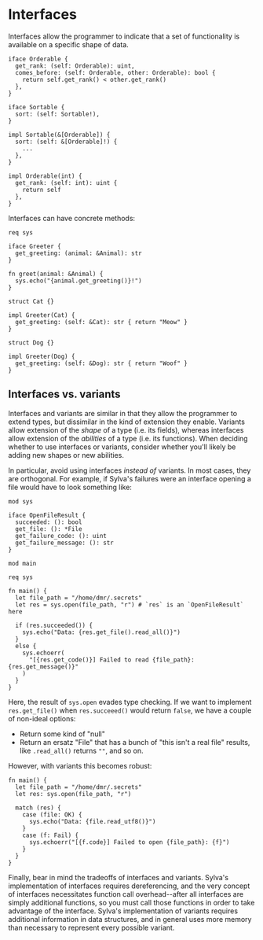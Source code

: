 # Interfaces

Interfaces allow the programmer to indicate that a set of functionality is
available on a specific shape of data.

```sylva
iface Orderable {
  get_rank: (self: Orderable): uint,
  comes_before: (self: Orderable, other: Orderable): bool {
    return self.get_rank() < other.get_rank()
  },
}

iface Sortable {
  sort: (self: Sortable!),
}

impl Sortable(&[Orderable]) {
  sort: (self: &[Orderable]!) {
    ...
  },
}

impl Orderable(int) {
  get_rank: (self: int): uint {
    return self
  },
}
```

Interfaces can have concrete methods:

```sylva
req sys

iface Greeter {
  get_greeting: (animal: &Animal): str
}

fn greet(animal: &Animal) {
  sys.echo("{animal.get_greeting()}!")
}

struct Cat {}

impl Greeter(Cat) {
  get_greeting: (self: &Cat): str { return "Meow" }
}

struct Dog {}

impl Greeter(Dog) {
  get_greeting: (self: &Dog): str { return "Woof" }
}
```

## Interfaces vs. variants

Interfaces and variants are similar in that they allow the programmer to extend
types, but dissimilar in the kind of extension they enable. Variants allow
extension of the _shape_ of a type (i.e. its fields), whereas interfaces allow
extension of the _abilities_ of a type (i.e. its functions). When deciding
whether to use interfaces or variants, consider whether you'll likely be adding
new shapes or new abilities.

In particular, avoid using interfaces _instead of_ variants. In most cases,
they are orthogonal. For example, if Sylva's failures were an interface opening
a file would have to look something like:

```sylva
mod sys

iface OpenFileResult {
  succeeded: (): bool
  get_file: (): *File
  get_failure_code: (): uint
  get_failure_message: (): str
}

mod main

req sys

fn main() {
  let file_path = "/home/dmr/.secrets"
  let res = sys.open(file_path, "r") # `res` is an `OpenFileResult` here

  if (res.succeeded()) {
    sys.echo("Data: {res.get_file().read_all()}")
  }
  else {
    sys.echoerr(
      "[{res.get_code()}] Failed to read {file_path}: {res.get_message()}"
    )
  }
}
```

Here, the result of `sys.open` evades type checking. If we want to implement
`res.get_file()` when `res.succeeed()` would return `false`, we have a couple
of non-ideal options:
- Return some kind of "null"
- Return an ersatz "File" that has a bunch of "this isn't a real file" results,
  like `.read_all()` returns `""`, and so on.

However, with variants this becomes robust:

```sylva
fn main() {
  let file_path = "/home/dmr/.secrets"
  let res: sys.open(file_path, "r")

  match (res) {
    case (file: OK) {
      sys.echo("Data: {file.read_utf8()}")
    }
    case (f: Fail) {
      sys.echoerr("[{f.code}] Failed to open {file_path}: {f}")
    }
  }
}
```

<!-- [NOTE] A good example in favor of interfaces are streams and iterators -->

Finally, bear in mind the tradeoffs of interfaces and variants. Sylva's
implementation of interfaces requires dereferencing, and the very concept of
interfaces necessitates function call overhead--after all interfaces are simply
additional functions, so you must call those functions in order to take
advantage of the interface. Sylva's implementation of variants requires
additional information in data structures, and in general uses more memory than
necessary to represent every possible variant.
